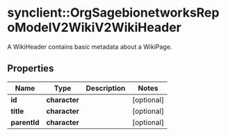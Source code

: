 # synclient::OrgSagebionetworksRepoModelV2WikiV2WikiHeader

A WikiHeader contains basic metadata about a WikiPage.

## Properties
Name | Type | Description | Notes
------------ | ------------- | ------------- | -------------
**id** | **character** |  | [optional] 
**title** | **character** |  | [optional] 
**parentId** | **character** |  | [optional] 


